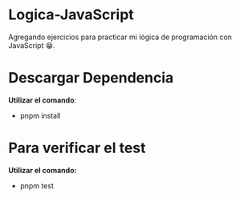 # Logica-JavaScript

Agregando ejercicios para practicar mi lógica de programación con JavaScript 😁.

# Descargar Dependencia

**Utilizar el comando**:

- pnpm install

# Para verificar el test

**Utilizar el comando:**

- pnpm test

